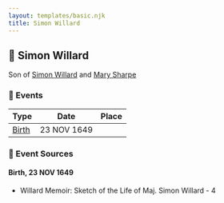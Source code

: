 ```yaml
---
layout: templates/basic.njk
title: Simon Willard
---
```

## 🔵 Simon Willard

Son of [Simon Willard](/people/8/86485776) and [Mary Sharpe](/people/1/10735316)

### 📆 Events

Type | Date | Place
------ | ------ | ------
[Birth](#event-8edc6b80-f796-4dfb-a160-359535207c50) | 23 NOV 1649 |

### 📰 Event Sources

#### <a id="event-8edc6b80-f796-4dfb-a160-359535207c50"></a> Birth, 23 NOV 1649
* Willard Memoir: Sketch of the Life of Maj. Simon Willard  - 4